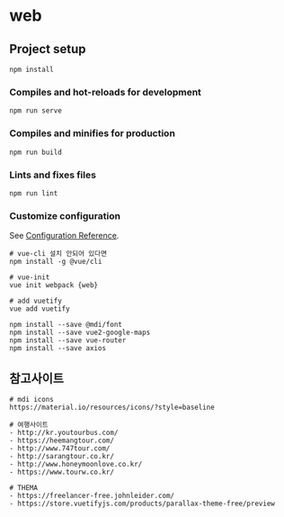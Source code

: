 # web

## Project setup
```
npm install
```

### Compiles and hot-reloads for development
```
npm run serve
```

### Compiles and minifies for production
```
npm run build
```

### Lints and fixes files
```
npm run lint
```

### Customize configuration
See [Configuration Reference](https://cli.vuejs.org/config/).
```
# vue-cli 설치 안되어 있다면
npm install -g @vue/cli

# vue-init
vue init webpack {web}

# add vuetify
vue add vuetify

npm install --save @mdi/font
npm install --save vue2-google-maps
npm install --save vue-router
npm install --save axios

```


## 참고사이트
```
# mdi icons
https://material.io/resources/icons/?style=baseline

# 여행사이트
- http://kr.youtourbus.com/
- https://heemangtour.com/
- http://www.747tour.com/
- http://sarangtour.co.kr/
- http://www.honeymoonlove.co.kr/
- https://www.tourw.co.kr/

# THEMA
- https://freelancer-free.johnleider.com/
- https://store.vuetifyjs.com/products/parallax-theme-free/preview
```
